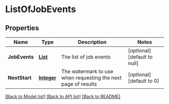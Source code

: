 # ListOfJobEvents
## Properties

Name | Type | Description | Notes
------------ | ------------- | ------------- | -------------
**JobEvents** | [**List**](JobEvent.md) | The list of job events | [optional] [default to null]
**NextStart** | [**Integer**](integer.md) | The watermark to use when requesting the next page of results | [optional] [default to 0]

[[Back to Model list]](../README.md#documentation-for-models) [[Back to API list]](../README.md#documentation-for-api-endpoints) [[Back to README]](../README.md)

